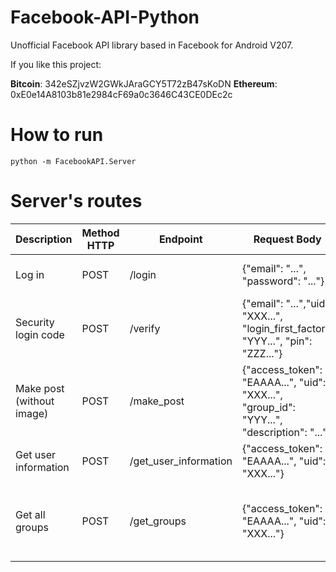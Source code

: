 # Facebook-API-Python

Unofficial Facebook API library based in Facebook for Android V207.

If you like this project:  

**Bitcoin**: 342eSZjvzW2GWkJAraGCY5T72zB47sKoDN
**Ethereum**: 0xE0e14A8103b81e2984cF69a0c3646C43CE0DEc2c

# How to run

```
python -m FacebookAPI.Server
```

# Server's routes

| Description | Method HTTP | Endpoint | Request Body | Response Body | 
|-|-|-|-|-|
| Log in | POST | /login | {"email": "...", "password": "..."} | {"access_token": "EAAAA...", "uid": "XXX..."} |
| Security login code | POST | /verify | {"email": "...","uid": "XXX...", "login_first_factor": "YYY...", "pin": "ZZZ..."} | {"access_token": "EAAAA...", "uid": "XXX..."} | 
| Make post (without image)| POST | /make_post | {"access_token": "EAAAA...", "uid": "XXX...", "group_id": "YYY...", "description": "..."} | {"url": "https://..."} |
| Get user information | POST | /get_user_information | {"access_token": "EAAAA...", "uid": "XXX..."} | {"full_name": "...", "image": "..."} |
| Get all groups | POST | /get_groups | {"access_token": "EAAAA...", "uid": "XXX..."} | {"number_of_groups": X, "groups":[{"name": "...", "id": "...","image_url": "...", "number_of_members": X}, ... ] }|
